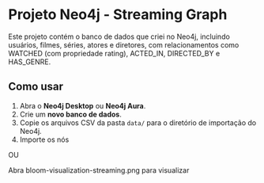 # Projeto Neo4j - Streaming Graph

Este projeto contém o banco de dados que criei no Neo4j, incluindo usuários, filmes, séries,
atores e diretores, com relacionamentos como WATCHED (com propriedade rating), ACTED_IN, DIRECTED_BY e HAS_GENRE.

## Como usar

1. Abra o **Neo4j Desktop** ou **Neo4j Aura**.
2. Crie um **novo banco de dados**.
3. Copie os arquivos CSV da pasta `data/` para o diretório de importação do Neo4j.
4. Importe os nós
   
OU

Abra bloom-visualization-streaming.png para visualizar
